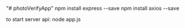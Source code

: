 "# photoVerifyApp" 
npm install express --save
npm install axios --save

to start server api:
node app.js


